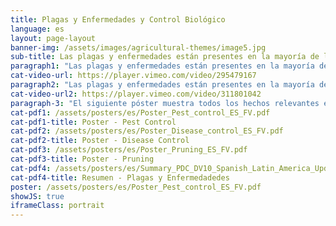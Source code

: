 ```yaml
---
title: Plagas y Enfermedades y Control Biológico
language: es
layout: page-layout
banner-img: /assets/images/agricultural-themes/image5.jpg
sub-title: Las plagas y enfermedades están presentes en la mayoría de las granjas en todo el mundo, pero con medidas y prácticas simples se pueden reducir significativamente. 
paragraph1: "Las plagas y enfermedades están presentes en la mayoría de las granjas en todo el mundo, pero con medidas y prácticas simples se pueden reducir significativamente."
cat-video-url: https://player.vimeo.com/video/295479167
paragraph2: "Las plagas y enfermedades están presentes en la mayoría de las granjas en todo el mundo, pero con medidas y prácticas simples se pueden reducir significativamente." 
cat-video-url2: https://player.vimeo.com/video/311801042
paragraph-3: "El siguiente póster muestra todos los hechos relevantes en detalle. Véase aquí:"
cat-pdf1: /assets/posters/es/Poster_Pest_control_ES_FV.pdf
cat-pdf1-title: Poster - Pest Control
cat-pdf2: /assets/posters/es/Poster_Disease_control_ES_FV.pdf
cat-pdf2-title: Poster - Disease Control
cat-pdf3: /assets/posters/es/Poster_Pruning_ES_FV.pdf
cat-pdf3-title: Poster - Pruning
cat-pdf4: /assets/posters/es/Summary_PDC_DV10_Spanish_Latin_America_Updated.pdf
cat-pdf4-title: Resumen - Plagas y Enfermedadedes
poster: /assets/posters/es/Poster_Pest_control_ES_FV.pdf
showJS: true
iframeClass: portrait
---
```

